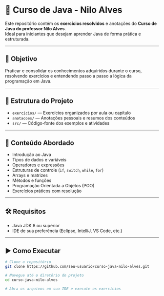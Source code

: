 # 📘 Curso de Java - Nilo Alves

Este repositório contém os **exercícios resolvidos** e anotações do **Curso de Java do professor Nilo Alves**.  
Ideal para iniciantes que desejam aprender Java de forma prática e estruturada.

---

## 🚀 Objetivo

Praticar e consolidar os conhecimentos adquiridos durante o curso, resolvendo exercícios e entendendo passo a passo a lógica da programação em Java.

---

## 📂 Estrutura do Projeto

- `exercicios/` — Exercícios organizados por aula ou capítulo
- `anotacoes/` — Anotações pessoais e resumos dos conteúdos
- `src/` — Código-fonte dos exemplos e atividades

---

## 🧠 Conteúdo Abordado

- Introdução ao Java
- Tipos de dados e variáveis
- Operadores e expressões
- Estruturas de controle (`if`, `switch`, `while`, `for`)
- Arrays e matrizes
- Métodos e funções
- Programação Orientada a Objetos (POO)
- Exercícios práticos com resolução

---

## 🛠️ Requisitos

- Java JDK 8 ou superior
- IDE de sua preferência (Eclipse, IntelliJ, VS Code, etc.)

---

## ▶️ Como Executar

```bash
# Clone o repositório
git clone https://github.com/seu-usuario/curso-java-nilo-alves.git

# Navegue até o diretório do projeto
cd curso-java-nilo-alves

# Abra os arquivos em sua IDE e execute os exercícios
